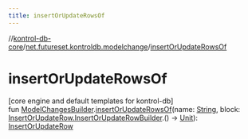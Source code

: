 ```yaml
---
title: insertOrUpdateRowsOf
---
```

//[kontrol-db-core](../../index.html)/[net.futureset.kontroldb.modelchange](index.html)/[insertOrUpdateRowsOf](insert-or-update-rows-of.html)



# insertOrUpdateRowsOf



[core engine and default templates for kontrol-db]\
fun [ModelChangesBuilder](../net.futureset.kontroldb.dsl/-model-changes-builder/index.html).[insertOrUpdateRowsOf](insert-or-update-rows-of.html)(name: [String](https://kotlinlang.org/api/latest/jvm/stdlib/kotlin/-string/index.html), block: [InsertOrUpdateRow.InsertOrUpdateRowBuilder](-insert-or-update-row/-insert-or-update-row-builder/index.html).() -&gt; [Unit](https://kotlinlang.org/api/latest/jvm/stdlib/kotlin/-unit/index.html)): [InsertOrUpdateRow](-insert-or-update-row/index.html)




